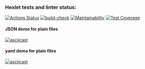 ### Hexlet tests and linter status:
[![Actions Status](https://github.com/ianproletov/fullstack-javascript-project-lvl2/workflows/hexlet-check/badge.svg)](https://github.com/ianproletov/fullstack-javascript-project-lvl2/actions)
[![build-check](https://github.com/ianproletov/fullstack-javascript-project-lvl2/actions/workflows/build-check.yml/badge.svg)](https://github.com/ianproletov/fullstack-javascript-project-lvl2/actions/workflows/build-check.yml)
[![Maintainability](https://api.codeclimate.com/v1/badges/089007db3e5d6e62a0e1/maintainability)](https://codeclimate.com/github/ianproletov/fullstack-javascript-project-lvl2/maintainability)
[![Test Coverage](https://api.codeclimate.com/v1/badges/089007db3e5d6e62a0e1/test_coverage)](https://codeclimate.com/github/ianproletov/fullstack-javascript-project-lvl2/test_coverage)
#### JSON demo for plain files
[![asciicast](https://asciinema.org/a/506125.svg)](https://asciinema.org/a/506125)
#### yaml demo for plain files
[![asciicast](https://asciinema.org/a/512635.svg)](https://asciinema.org/a/512635)
